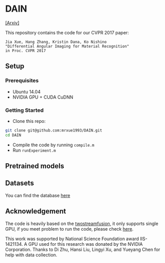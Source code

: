 # DAIN

[[Arxiv]](https://arxiv.org/abs/1612.02372)

This repository contains the code for our CVPR 2017 paper:

    Jia Xue, Hang Zhang, Kristin Dana, Ko Nishino
    "Differential Angular Imaging for Material Recognition"
    in Proc. CVPR 2017

## Setup

### Prerequisites

- Ubuntu 14.04
- NVIDIA GPU + CUDA CuDNN

### Getting Started

- Clone this repo:
```bash
git clone git@github.com:mrxue1993/DAIN.git
cd DAIN
```
- Compile the code by running ```compile.m```
- Run ```runExperiment.m```

## Pretrained models

## Datasets
You can find the database [here](http://jiaxueweb.com/)
## Acknowledgement

The code is heavily based on the [twostreamfusion](https://github.com/feichtenhofer/twostreamfusion), it only supports single GPU, if you meet problem to run the code, please check [here](https://github.com/feichtenhofer/twostreamfusion/issues).

This work was supported by National Science Foundation award IIS-1421134. A GPU used for this research was donated by the NVIDIA Corporation. Thanks to Di Zhu, Hansi Liu, Lingyi Xu, and Yueyang Chen for help with data collection.
